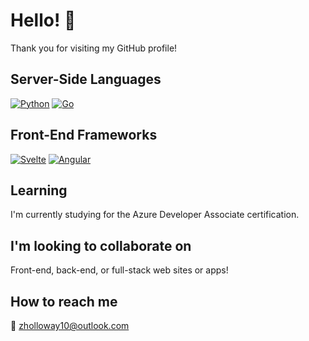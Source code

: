 # Hello! 👋

Thank you for visiting my GitHub profile! 

## Server-Side Languages

[![Python](https://img.shields.io/badge/python-3.x-blue.svg)](https://www.python.org/)
[![Go](https://img.shields.io/badge/Go-1.x-blue.svg)](https://golang.org/)

## Front-End Frameworks
[![Svelte](https://img.shields.io/badge/Svelte-3.x-orange.svg)](https://svelte.dev/)
[![Angular](https://img.shields.io/badge/Angular-12.x-red.svg)](https://angular.io/)

## Learning
I'm currently studying for the Azure Developer Associate certification.

## I'm looking to collaborate on
Front-end, back-end, or full-stack web sites or apps!

## How to reach me
📧 [zholloway10@outlook.com](mailto:zholloway10@outlook.com)

<!--
**zachhollow/zachhollow** is a ✨ _special_ ✨ repository because its `README.md` (this file) appears on your GitHub profile.

### About me
Around 2012, I stumbled on command prompt, quickly realizing that it was a coding tool, albeit mysterious and cryptic. My middle school's computer lab did not have password protected computers, in addition to a public wifi network, and after a few Google searches on how to shut down computers using cmd, I was able to shut down not only my own but any consenting friend's computer. , but any 

I learned R in college while learning econometrics and data analysis for political science. A professor of mine mentioned Python and Jupyter Lab as an alternative, and sooner or later became a bit obsessed with Python for data analytics. One day, before my workplace's annual winter holiday party, I made the decision to learn object-oriented programming, web development, simply out of curiousity. 


- 🔭 I’m currently working on ...
- 🌱 I’m currently learning ...
- 👯 I’m looking to collaborate on ...
- 🤔 I’m looking for help with ...
- 💬 Ask me about ...
- 📫 How to reach me: ...
- 😄 Pronouns: ...
- ⚡ Fun fact: ...
-->
